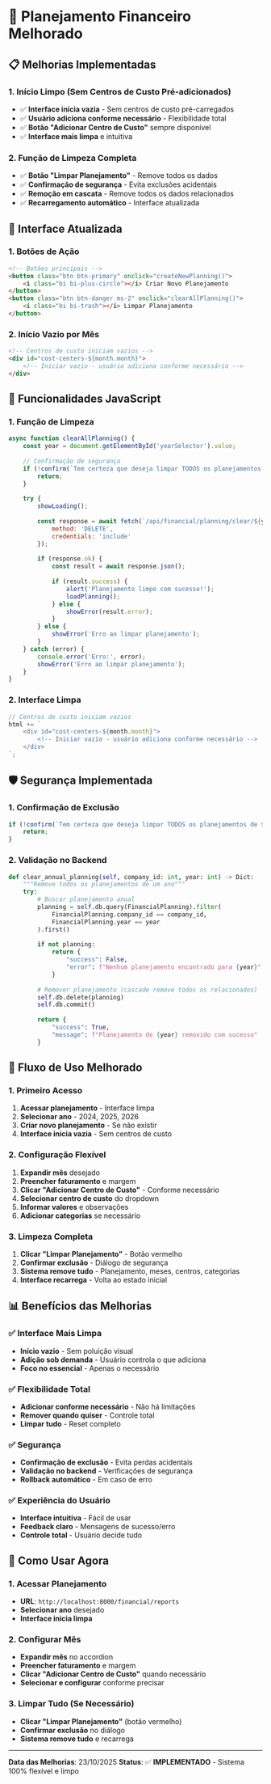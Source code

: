 # 🎯 Planejamento Financeiro Melhorado

## 📋 **Melhorias Implementadas**

### **1. Início Limpo (Sem Centros de Custo Pré-adicionados)**
- ✅ **Interface inicia vazia** - Sem centros de custo pré-carregados
- ✅ **Usuário adiciona conforme necessário** - Flexibilidade total
- ✅ **Botão "Adicionar Centro de Custo"** sempre disponível
- ✅ **Interface mais limpa** e intuitiva

### **2. Função de Limpeza Completa**
- ✅ **Botão "Limpar Planejamento"** - Remove todos os dados
- ✅ **Confirmação de segurança** - Evita exclusões acidentais
- ✅ **Remoção em cascata** - Remove todos os dados relacionados
- ✅ **Recarregamento automático** - Interface atualizada

## 🎨 **Interface Atualizada**

### **1. Botões de Ação**
```html
<!-- Botões principais -->
<button class="btn btn-primary" onclick="createNewPlanning()">
    <i class="bi bi-plus-circle"></i> Criar Novo Planejamento
</button>
<button class="btn btn-danger ms-2" onclick="clearAllPlanning()">
    <i class="bi bi-trash"></i> Limpar Planejamento
</button>
```

### **2. Início Vazio por Mês**
```html
<!-- Centros de custo iniciam vazios -->
<div id="cost-centers-${month.month}">
    <!-- Iniciar vazio - usuário adiciona conforme necessário -->
</div>
```

## 🔧 **Funcionalidades JavaScript**

### **1. Função de Limpeza**
```javascript
async function clearAllPlanning() {
    const year = document.getElementById('yearSelector').value;
    
    // Confirmação de segurança
    if (!confirm(`Tem certeza que deseja limpar TODOS os planejamentos de ${year}?\n\nEsta ação não pode ser desfeita!`)) {
        return;
    }
    
    try {
        showLoading();
        
        const response = await fetch(`/api/financial/planning/clear/${year}`, {
            method: 'DELETE',
            credentials: 'include'
        });
        
        if (response.ok) {
            const result = await response.json();
            
            if (result.success) {
                alert('Planejamento limpo com sucesso!');
                loadPlanning();
            } else {
                showError(result.error);
            }
        } else {
            showError('Erro ao limpar planejamento');
        }
    } catch (error) {
        console.error('Erro:', error);
        showError('Erro ao limpar planejamento');
    }
}
```

### **2. Interface Limpa**
```javascript
// Centros de custo iniciam vazios
html += `
    <div id="cost-centers-${month.month}">
        <!-- Iniciar vazio - usuário adiciona conforme necessário -->
    </div>
`;
```

## 🛡️ **Segurança Implementada**

### **1. Confirmação de Exclusão**
```javascript
if (!confirm(`Tem certeza que deseja limpar TODOS os planejamentos de ${year}?\n\nEsta ação não pode ser desfeita!`)) {
    return;
}
```

### **2. Validação no Backend**
```python
def clear_annual_planning(self, company_id: int, year: int) -> Dict:
    """Remove todos os planejamentos de um ano"""
    try:
        # Buscar planejamento anual
        planning = self.db.query(FinancialPlanning).filter(
            FinancialPlanning.company_id == company_id,
            FinancialPlanning.year == year
        ).first()
        
        if not planning:
            return {
                "success": False,
                "error": f"Nenhum planejamento encontrado para {year}"
            }
        
        # Remover planejamento (cascade remove todos os relacionados)
        self.db.delete(planning)
        self.db.commit()
        
        return {
            "success": True,
            "message": f"Planejamento de {year} removido com sucesso"
        }
```

## 🎯 **Fluxo de Uso Melhorado**

### **1. Primeiro Acesso**
1. **Acessar planejamento** - Interface limpa
2. **Selecionar ano** - 2024, 2025, 2026
3. **Criar novo planejamento** - Se não existir
4. **Interface inicia vazia** - Sem centros de custo

### **2. Configuração Flexível**
1. **Expandir mês** desejado
2. **Preencher faturamento** e margem
3. **Clicar "Adicionar Centro de Custo"** - Conforme necessário
4. **Selecionar centro de custo** do dropdown
5. **Informar valores** e observações
6. **Adicionar categorias** se necessário

### **3. Limpeza Completa**
1. **Clicar "Limpar Planejamento"** - Botão vermelho
2. **Confirmar exclusão** - Diálogo de segurança
3. **Sistema remove tudo** - Planejamento, meses, centros, categorias
4. **Interface recarrega** - Volta ao estado inicial

## 📊 **Benefícios das Melhorias**

### **✅ Interface Mais Limpa**
- **Início vazio** - Sem poluição visual
- **Adição sob demanda** - Usuário controla o que adiciona
- **Foco no essencial** - Apenas o necessário

### **✅ Flexibilidade Total**
- **Adicionar conforme necessário** - Não há limitações
- **Remover quando quiser** - Controle total
- **Limpar tudo** - Reset completo

### **✅ Segurança**
- **Confirmação de exclusão** - Evita perdas acidentais
- **Validação no backend** - Verificações de segurança
- **Rollback automático** - Em caso de erro

### **✅ Experiência do Usuário**
- **Interface intuitiva** - Fácil de usar
- **Feedback claro** - Mensagens de sucesso/erro
- **Controle total** - Usuário decide tudo

## 🚀 **Como Usar Agora**

### **1. Acessar Planejamento**
- **URL**: `http://localhost:8000/financial/reports`
- **Selecionar ano** desejado
- **Interface inicia limpa**

### **2. Configurar Mês**
- **Expandir mês** no accordion
- **Preencher faturamento** e margem
- **Clicar "Adicionar Centro de Custo"** quando necessário
- **Selecionar e configurar** conforme precisar

### **3. Limpar Tudo (Se Necessário)**
- **Clicar "Limpar Planejamento"** (botão vermelho)
- **Confirmar exclusão** no diálogo
- **Sistema remove tudo** e recarrega

---

**Data das Melhorias**: 23/10/2025
**Status**: ✅ **IMPLEMENTADO** - Sistema 100% flexível e limpo
